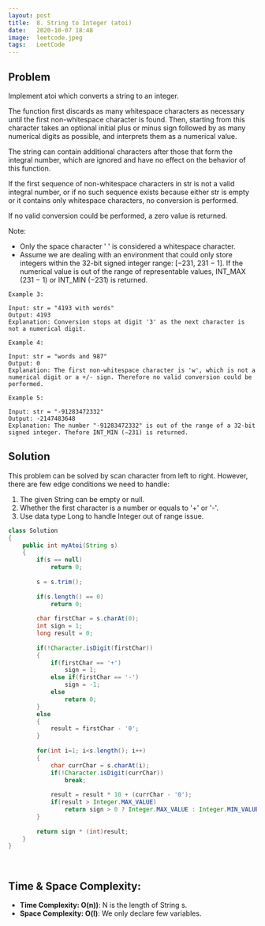 ```yaml
---
layout: post
title:  8. String to Integer (atoi)
date:   2020-10-07 18:48
image:  leetcode.jpeg
tags:   LeetCode
---
```


## Problem

Implement atoi which converts a string to an integer.

The function first discards as many whitespace characters as necessary until the first non-whitespace character is found. Then, starting from this character takes an optional initial plus or minus sign followed by as many numerical digits as possible, and interprets them as a numerical value.

The string can contain additional characters after those that form the integral number, which are ignored and have no effect on the behavior of this function.

If the first sequence of non-whitespace characters in str is not a valid integral number, or if no such sequence exists because either str is empty or it contains only whitespace characters, no conversion is performed.

If no valid conversion could be performed, a zero value is returned.

Note:

* Only the space character ' ' is considered a whitespace character.
* Assume we are dealing with an environment that could only store integers within the 32-bit signed integer range: [−231,  231 − 1]. If the numerical value is out of the range of representable values, INT_MAX (231 − 1) or INT_MIN (−231) is returned.

```
Example 3:

Input: str = "4193 with words"
Output: 4193
Explanation: Conversion stops at digit '3' as the next character is not a numerical digit.

Example 4:

Input: str = "words and 987"
Output: 0
Explanation: The first non-whitespace character is 'w', which is not a numerical digit or a +/- sign. Therefore no valid conversion could be performed.

Example 5:

Input: str = "-91283472332"
Output: -2147483648
Explanation: The number "-91283472332" is out of the range of a 32-bit signed integer. Thefore INT_MIN (−231) is returned.
```

## Solution

This problem can be solved by scan character from left to right. However, there are few edge conditions we need to handle:

1. The given String can be empty or null.
2. Whether the first character is a number or equals to '+' or '-'.
3. Use data type Long to handle Integer out of range issue.

```java
class Solution 
{
    public int myAtoi(String s) 
    {
        if(s == null)
            return 0;
        
        s = s.trim();
        
        if(s.length() == 0)
            return 0;
        
        char firstChar = s.charAt(0);
        int sign = 1;
        long result = 0;
        
        if(!Character.isDigit(firstChar))
        {
            if(firstChar == '+')
                sign = 1;
            else if(firstChar == '-')
                sign = -1;
            else
                return 0;  
        }
        else
        {
            result = firstChar - '0';
        }
        
        for(int i=1; i<s.length(); i++)
        {
            char currChar = s.charAt(i);
            if(!Character.isDigit(currChar))
                break;
            
            result = result * 10 + (currChar - '0');
            if(result > Integer.MAX_VALUE)
                return sign > 0 ? Integer.MAX_VALUE : Integer.MIN_VALUE;
        }
        
        return sign * (int)result;
    }
}
```

<!-- Line breaks -->
<br />

## Time & Space Complexity:

* **Time Complexity: O(n))**: N is the length of String s.
* **Space Complexity: O(l)**: We only declare few variables.

